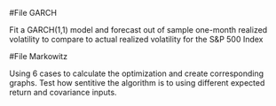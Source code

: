  #File GARCH
 
Fit a GARCH(1,1) model and forecast out of sample one-month realized volatility to compare to actual realized volatility
for the S&P 500 Index

#File Markowitz

Using 6 cases to calculate the optimization and create corresponding graphs. Test how sentitive the algorithm is to using different expected return and covariance inputs.
